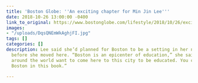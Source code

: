 ```yaml
---
title: 'Boston Globe: ''An exciting chapter for Min Jin Lee'''
date: 2018-10-26 13:00:00 -0400
link_to_original: https://www.bostonglobe.com/lifestyle/2018/10/26/exciting-chapter-for-min-jee-lee/tGiFO1hRNrNRNvrtFadydL/story.html
images:
- "/uploads/DqsQNEmWkAghjFI.jpg"
tags: []
categories: []
description: Lee said she’d planned for Boston to be a setting in her new book even
  before she moved here. “Boston is an epicenter of education,” she said. “People
  around the world want to come here to this city to be educated. You can’t not include
  Boston in this book.”

---
```

